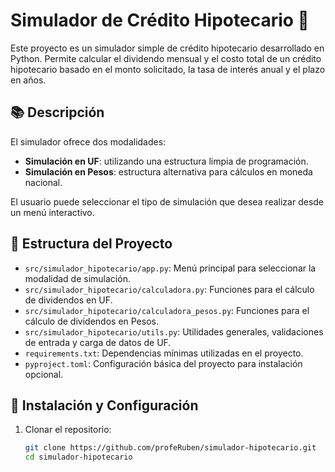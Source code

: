 # Simulador de Crédito Hipotecario 🏡

Este proyecto es un simulador simple de crédito hipotecario desarrollado en Python. Permite calcular el dividendo mensual y el costo total de un crédito hipotecario basado en el monto solicitado, la tasa de interés anual y el plazo en años.

## 📚 Descripción

El simulador ofrece dos modalidades:
- **Simulación en UF**: utilizando una estructura limpia de programación.
- **Simulación en Pesos**: estructura alternativa para cálculos en moneda nacional.

El usuario puede seleccionar el tipo de simulación que desea realizar desde un menú interactivo.

## 📂 Estructura del Proyecto

- `src/simulador_hipotecario/app.py`: Menú principal para seleccionar la modalidad de simulación.
- `src/simulador_hipotecario/calculadora.py`: Funciones para el cálculo de dividendos en UF.
- `src/simulador_hipotecario/calculadora_pesos.py`: Funciones para el cálculo de dividendos en Pesos.
- `src/simulador_hipotecario/utils.py`: Utilidades generales, validaciones de entrada y carga de datos de UF.
- `requirements.txt`: Dependencias mínimas utilizadas en el proyecto.
- `pyproject.toml`: Configuración básica del proyecto para instalación opcional.

## 🚀 Instalación y Configuración

1. Clonar el repositorio:

   ```bash
   git clone https://github.com/profeRuben/simulador-hipotecario.git
   cd simulador-hipotecario
